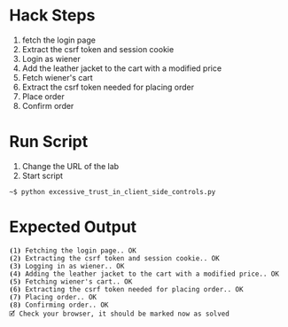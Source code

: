 # Hack Steps

1. fetch the login page
2. Extract the csrf token and session cookie
3. Login as wiener
4. Add the leather jacket to the cart with a modified price
5. Fetch wiener's cart
6. Extract the csrf token needed for placing order
7. Place order
8. Confirm order

# Run Script

1. Change the URL of the lab
2. Start script

```
~$ python excessive_trust_in_client_side_controls.py
```

# Expected Output

```
⦗1⦘ Fetching the login page.. OK
⦗2⦘ Extracting the csrf token and session cookie.. OK
⦗3⦘ Logging in as wiener.. OK
⦗4⦘ Adding the leather jacket to the cart with a modified price.. OK
⦗5⦘ Fetching wiener's cart.. OK
⦗6⦘ Extracting the csrf token needed for placing order.. OK
⦗7⦘ Placing order.. OK
⦗8⦘ Confirming order.. OK
🗹 Check your browser, it should be marked now as solved
```
